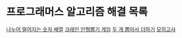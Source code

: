 #  프로그래머스 알고리즘 해결 목록

[나누어 떨어지는 숫자 배열](https://programmers.co.kr/learn/courses/30/lessons/12910)
[크레인 인형뽑기 게임](https://programmers.co.kr/learn/courses/30/lessons/64061)
[두 개 뽑아서 더하기](https://programmers.co.kr/learn/courses/30/lessons/68644)
[모의고사](https://programmers.co.kr/learn/courses/30/lessons/42840)
